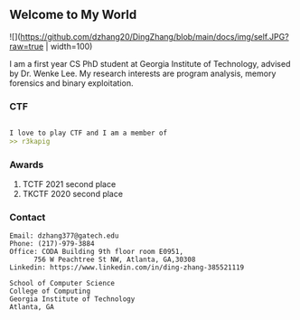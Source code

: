 ## Welcome to My World
![](https://github.com/dzhang20/DingZhang/blob/main/docs/img/self.JPG?raw=true | width=100)

I am a first year CS PhD student at Georgia Institute of Technology, advised by Dr. Wenke Lee. My research interests are program analysis, memory forensics and binary exploitation.



### CTF

```markdown

I love to play CTF and I am a member of 
>> r3kapig
```


### Awards

1. TCTF 2021 second place
2. TKCTF 2020 second place

### Contact

```
Email: dzhang377@gatech.edu
Phone: (217)-979-3884
Office: CODA Building 9th floor room E0951,
	  756 W Peachtree St NW, Atlanta, GA,30308
Linkedin: https://www.linkedin.com/in/ding-zhang-385521119

School of Computer Science 
College of Computing 
Georgia Institute of Technology
Atlanta, GA
```


